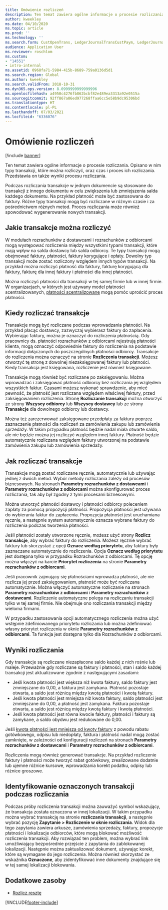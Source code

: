 ```yaml
---
title: Omówienie rozliczeń
description: Ten temat zawiera ogólne informacje o procesie rozliczania. Opisano w nim typy transakcji, które można rozliczyć, oraz czas i proces ich rozliczania. Przedstawia on także wyniki procesu rozliczania.
author: kweekley
ms.date: 04/10/2020
ms.topic: article
ms.prod: ''
ms.technology: ''
ms.search.form: CustOpenTrans, LedgerJournalTransCustPaym, LedgerJournalTransVendPaym, VendOpenTrans
audience: Application User
ms.reviewer: roschlom
ms.custom:
- "14551"
- intro-internal
ms.assetid: 0968fa71-5984-415b-8689-759a0136d5d1
ms.search.region: Global
ms.author: kweekley
ms.search.validFrom: 2018-10-31
ms.dyn365.ops.version: 8.0999999999999996
ms.openlocfilehash: a4950c4276fb862bcbf82e489ea3313a92e0515a
ms.sourcegitcommit: 92ff867a06ed977268ffaa6cc5e58b9dc95306bd
ms.translationtype: HT
ms.contentlocale: pl-PL
ms.lasthandoff: 07/03/2021
ms.locfileid: "6336076"
---
```

# <a name="settlement-overview"></a>Omówienie rozliczeń

[!include [banner](../includes/banner.md)]

Ten temat zawiera ogólne informacje o procesie rozliczania. Opisano w nim typy transakcji, które można rozliczyć, oraz czas i proces ich rozliczania. Przedstawia on także wyniki procesu rozliczania.

Podczas rozliczania transakcje w jednym dokumencie są stosowane do transakcji z innego dokumentu w celu zwiększenia lub zmniejszenia salda każdego dokumentu. Na przykład płatność może być zastosowana do faktury. Różne typy transakcji mogą być rozliczane w różnym czasie i za pośrednictwem różnych metod. Proces rozliczania może również spowodować wygenerowanie nowych transakcji.

## <a name="what-transactions-can-be-settled"></a>Jakie transakcje można rozliczyć

W modułach rozrachunków z dostawcami i rozrachunków z odbiorcami mogą występować rozliczenia między wszystkimi typami transakcji, które mają wpływ na salda dostawcy lub salda odbiorcy. Te typy transakcji mogą obejmować faktury, płatności, faktury korygujące i opłaty. Dowolny typ transakcji może zostać rozliczony względem innych typów transakcji. Na przykład można rozliczyć płatność dla faktury, fakturę korygującą dla faktury, fakturę dla innej faktury i płatności dla innej płatności.

Można rozliczyć płatności dla transakcji w tej samej firmie lub w innej firmie. W organizacjach, w których jest używany model płatności scentralizowanych, [płatności scentralizowane](set-up-centralized-payments.md) mogą pomóc uprościć proces płatności.

## <a name="when-to-settle-transactions"></a>Kiedy rozliczać transakcje

Transakcje mogą być rozliczane podczas wprowadzania płatności. Na przykład płacąc dostawcy, zazwyczaj wybierasz faktury do zapłacenia. Wybierając faktury, można je oznaczyć do rozliczenia płatnością. Gdy pracownicy ds. płatności rozrachunków z odbiorcami rejestrują płatności klienta, mogą oznaczyć odpowiednie faktury do rozliczenia na podstawie informacji dołączonych do poszczególnych płatności odbiorcy. Transakcje do rozliczenia można oznaczyć na stronie **Rozliczenia transakcji**. Możesz otworzyć tę stronę z dowolnej niezaksięgowanej faktury lub płatności. Kiedy transakcja jest księgowana, rozliczenie jest również księgowane. 

Transakcje mogą również być rozliczane po zaksięgowaniu. Można wprowadzać i zaksięgować płatność odbiorcy bez rozliczania jej względem wszystkich faktur. Czasami możesz wykonać sprawdzenie, aby mieć pewność, że płatność jest rozliczana względem właściwej faktury, przed zaksięgowaniem rozliczenia. Stronę **Rozliczanie transakcji** można otworzyć ze strony **Wszyscy odbiorcy** lub **Wszyscy dostawcy** lub ze strony **Transakcje** dla dowolnego odbiorcy lub dostawcy.

Można też zarezerwować zaksięgowane przedpłaty za faktury poprzez zaznaczenie płatności dla rozliczeń za zamówienia zakupu lub zamówienia sprzedaży. W takim przypadku płatność będzie nadal miała otwarte saldo, ale nie będzie można jej rozliczyć względem innej faktury. Płatność będzie automatycznie rozliczana względem faktury utworzonej na podstawie zamówienia zakupu lub zamówienia sprzedaży.

## <a name="how-to-settle-transactions"></a>Jak rozliczać transakcje

Transakcje mogą zostać rozliczane ręcznie, automatycznie lub używając jednej z dwóch metod. Wybór metody rozliczania zależy od procesów biznesowych. Na stronach **Parametry rozrachunków z dostawcami** i **Parametry rozrachunków z odbiorcami** można skonfigurować proces rozliczania, tak aby był zgodny z tymi procesami biznesowymi.

Można utworzyć płatności dostawcy i płatności odbiorcy poleceniem zapłaty za pomocą propozycji płatności. Propozycja płatności jest używana do wybierania faktur do zapłacenia. Propozycja płatności jest uruchamiana ręcznie, a następnie system automatycznie oznacza wybrane faktury do rozliczenia podczas tworzenia płatności.

Jeśli płatności zostały utworzone ręcznie, możesz użyć strony **Rozlicz transakcje**, aby wybrać faktury do rozliczenia. Możesz ręcznie wybrać faktury lub skorzystać z opcji **Oznacz według priorytetu**, aby faktury były zaznaczane automatycznie do rozliczenia. Opcja **Oznacz według priorytetu** jest dostępna tylko w przypadku Rozrachunków z odbiorcami. Tę opcję można włączyć na karcie **Priorytet rozliczenia** na stronie **Parametry rozrachunków z odbiorcami**.

Jeśli pracownik zajmujący się płatnościami wprowadza płatność, ale nie rozlicza jej przed zaksięgowaniem, płatność może być rozliczana automatycznie. Można włączyć automatyczne rozliczanie na stronach **Parametry rozrachunków z odbiorcami** i **Parametry rozrachunków z dostawcami**. Rozliczenie automatyczne polega na rozliczaniu transakcji tylko w tej samej firmie. Nie obejmuje ono rozliczania transakcji między wieloma firmami.

W przypadku zastosowania opcji automatycznego rozliczenia można użyć wstępnie zdefiniowanego priorytetu rozliczania lub można zdefiniować własny priorytet rozliczenia w oknie **Parametry rozrachunków z odbiorcami**. Ta funkcja jest dostępna tylko dla Rozrachunków z odbiorcami.

## <a name="results-of-settlement"></a>Wyniki rozliczania

Gdy transakcje są rozliczane niezapłacone saldo każdej z nich rośnie lub maleje. Przeważnie gdy rozliczane są faktury i płatności, stan i saldo każdej transakcji jest aktualizowane zgodnie z następującymi zasadami:

- Jeśli kwota płatności jest większa niż kwota faktury, saldo faktury jest zmniejszane do 0,00, a faktura jest zamykana. Płatność pozostaje otwarta, a saldo jest różnicą między kwotą płatności i kwotą faktury.
- Jeśli kwota płatności jest mniejsza niż kwota faktury, saldo płatności jest zmniejszane do 0,00, a płatność jest zamykana. Faktura pozostaje otwarta, a saldo jest różnicą między kwotą faktury i kwotą płatności.
- Jeśli kwota płatności jest równa kwocie faktury, płatności i faktury są zamykane, a saldo obydwu jest redukowane do 0,00.

Jeśli [kwota płatności jest mniejsza od kwoty faktury](../accounts-payable/vendor-payments-partial-amount.md) z powodu rabatu gotówkowego, odpisu lub niedopłaty, faktura i płatność nadal mogą zostać zamknięte, w zależności od konfiguracji rozliczeń na stronach **Parametry rozrachunków z dostawcami** i **Parametry rozrachunków z odbiorcami**.

Rozliczenia mogą również generować transakcje. Na przykład rozliczenie faktury i płatności może tworzyć rabat gotówkowy, zrealizowane dodatnie lub ujemne różnice kursowe, wprowadzania korekt podatku, odpisy lub różnice groszowe.

## <a name="identifying-marked-transactions-during-settlement"></a>Identyfikowanie oznaczonych transakcji podczas rozliczania

Podczas próby rozliczenia transakcji można zauważyć symbol wskazujący, że transakcja została oznaczona w innej lokalizacji. W takim przypadku można wybrać transakcję na stronie **rozliczania transakcji**, a następnie wybrać pozycję **Zapytanie \> Rozliczenie w oknie rozliczania**. Widok dla tego zapytania zawiera arkusze, zamówienia sprzedaży, faktury, propozycje płatności i lokalizacje odbiorców, które mogą blokować możliwość rozliczenia transakcji. Aby rozwiązać ten problem, można wybrać link umożliwiający bezpośrednie przejście z zapytania do zablokowanej lokalizacji. Następnie można zaktualizować dokument, używając korekt, które są wymagane do jego rozliczenia. Można również skorzystać ze wskaźnika **Oznaczone**, aby zidentyfikować inne dokumenty znajdujące się w tej samej lokalizacji blokowania.

## <a name="additional-resources"></a>Dodatkowe zasoby

- [Rozlicz resztę](settle-remainder.md)


[!INCLUDE[footer-include](../../includes/footer-banner.md)]